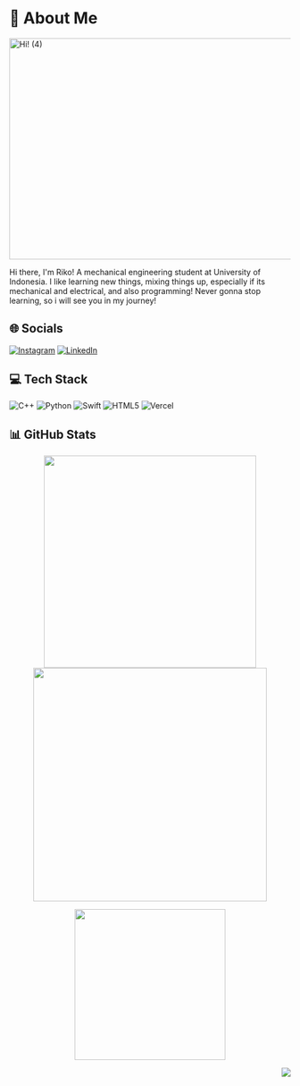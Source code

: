 # 💫 About Me

<img width="1584" height="396" alt="Hi! (4)" src="https://github.com/user-attachments/assets/ca316b0a-358b-4e3e-b3b3-895ab2700345" />

Hi there, I'm Riko! A mechanical engineering student at University of Indonesia. I like learning new things, mixing things up, especially if its mechanical and electrical, and also programming! Never gonna stop learning, so i will see you in my journey!


## 🌐 Socials
[![Instagram](https://img.shields.io/badge/Instagram-%23E4405F.svg?logo=Instagram&logoColor=white)](https://instagram.com/alfarizium) [![LinkedIn](https://img.shields.io/badge/LinkedIn-%230077B5.svg?logo=linkedin&logoColor=white)](https://linkedin.com/in/alfarizium) 

## 💻 Tech Stack
![C++](https://img.shields.io/badge/c++-%2300599C.svg?style=for-the-badge&logo=c%2B%2B&logoColor=white) ![Python](https://img.shields.io/badge/python-3670A0?style=for-the-badge&logo=python&logoColor=ffdd54) ![Swift](https://img.shields.io/badge/swift-F54A2A?style=for-the-badge&logo=swift&logoColor=white) ![HTML5](https://img.shields.io/badge/html5-%23E34F26.svg?style=for-the-badge&logo=html5&logoColor=white) ![Vercel](https://img.shields.io/badge/vercel-%23000000.svg?style=for-the-badge&logo=vercel&logoColor=white)

## 📊 GitHub Stats
<p align="center">
  <a href="https://github.com/alfarizium">
    <img src="https://github-readme-stats.vercel.app/api?username=alfarizium&theme=radical&hide_border=false&include_all_commits=true&count_private=false" width="380" />
    <img src="https://nirzak-streak-stats.vercel.app/?user=alfarizium&theme=radical&hide_border=false" width="418" />
  </a>
</p>
<p align="center">
  <a href="https://github.com/alfarizium">
    <img src="https://github-readme-stats.vercel.app/api/top-langs/?username=alfarizium&theme=radical&hide_border=false&include_all_commits=true&count_private=false&layout=compact" width="270" />
  </a>
</p>
<p align="right">
  <a href="https://github.com/alfarizium">
    <img src="https://komarev.com/ghpvc/?username=alfarizium&color=f9438a" />
  </a>
</p>
